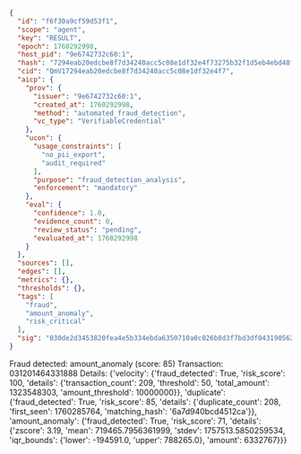 ```json
{
  "id": "f6f30a9cf59d53f1",
  "scope": "agent",
  "key": "RESULT",
  "epoch": 1760292998,
  "host_pid": "9e6742732c60:1",
  "hash": "7294eab20edcbe8f7d34240acc5c08e1df32e4f73275b32f1d5eb4ebd48fb4a7",
  "cid": "QmV17294eab20edcbe8f7d34240acc5c08e1df32e4f7",
  "aicp": {
    "prov": {
      "issuer": "9e6742732c60:1",
      "created_at": 1760292998,
      "method": "automated_fraud_detection",
      "vc_type": "VerifiableCredential"
    },
    "ucon": {
      "usage_constraints": [
        "no_pii_export",
        "audit_required"
      ],
      "purpose": "fraud_detection_analysis",
      "enforcement": "mandatory"
    },
    "eval": {
      "confidence": 1.0,
      "evidence_count": 0,
      "review_status": "pending",
      "evaluated_at": 1760292998
    }
  },
  "sources": [],
  "edges": [],
  "metrics": {},
  "thresholds": {},
  "tags": [
    "fraud",
    "amount_anomaly",
    "risk_critical"
  ],
  "sig": "030de2d3453820fea4e5b334ebda6350710a0c026b8d3f7bd3df043190562756"
}
```

Fraud detected: amount_anomaly (score: 85)
Transaction: 031201464331888
Details: {'velocity': {'fraud_detected': True, 'risk_score': 100, 'details': {'transaction_count': 209, 'threshold': 50, 'total_amount': 1323548303, 'amount_threshold': 10000000}}, 'duplicate': {'fraud_detected': True, 'risk_score': 85, 'details': {'duplicate_count': 208, 'first_seen': 1760285764, 'matching_hash': '6a7d940bcd4512ca'}}, 'amount_anomaly': {'fraud_detected': True, 'risk_score': 71, 'details': {'zscore': 3.19, 'mean': 719465.7956361999, 'stdev': 1757513.5850259534, 'iqr_bounds': {'lower': -194591.0, 'upper': 788265.0}, 'amount': 6332767}}}